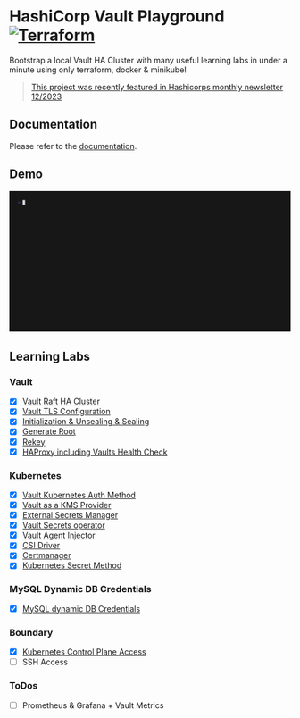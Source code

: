 # HashiCorp Vault Playground [![Terraform](https://github.com/FalcoSuessgott/hashicorp-vault-playground/actions/workflows/terraform.yml/badge.svg)](https://github.com/FalcoSuessgott/hashicorp-vault-playground/actions/workflows/terraform.yml)
Bootstrap a local Vault HA Cluster with many useful learning labs in under a minute using only terraform, docker & minikube!

> [This project was recently featured in Hashicorps monthly newsletter 12/2023](https://go.hashicorp.com/index.php/email/emailWebview?email=ODQ1LVpMRi0xOTEAAAGQodif258Z-2IpLoTLWBKE5dqnB3kYwmJ-bXyqN_sC-IPqN5fG3zssiWOl9qAUNBc_ak4SJv9_WldYM9yKYMyhDwySeqI83gRdJA)

## Documentation
Please refer to the [documentation](https://falcosuessgott.github.io/hashicorp-vault-playground/home/).

## Demo
![demo](./docs/assets/demo.gif)

## Learning Labs
### Vault
* [x] [Vault Raft HA Cluster ](https://falcosuessgott.github.io/hashicorp-vault-playground/vault)
* [x] [Vault TLS Configuration](https://falcosuessgott.github.io/hashicorp-vault-playground/tls)
* [x] [Initialization & Unsealing & Sealing](https://falcosuessgott.github.io/hashicorp-vault-playground/seal/)
* [x] [Generate Root](https://falcosuessgott.github.io/hashicorp-vault-playground/generate-root)
* [x] [Rekey](https://falcosuessgott.github.io/hashicorp-vault-playground/rekey)
* [x] [HAProxy including Vaults Health Check](https://falcosuessgott.github.io/hashicorp-vault-playground/haproxy/)

### Kubernetes
* [x] [Vault Kubernetes Auth Method](https://falcosuessgott.github.io/hashicorp-vault-playground/minikube/)
* [x] [Vault as a KMS Provider](https://falcosuessgott.github.io/hashicorp-vault-playground/kms/)
* [x] [External Secrets Manager](https://falcosuessgott.github.io/hashicorp-vault-playground/esm/)
* [x] [Vault Secrets operator](https://falcosuessgott.github.io/hashicorp-vault-playground/vso/)
* [x] [Vault Agent Injector](https://falcosuessgott.github.io/hashicorp-vault-playground/vai/)
* [x] [CSI Driver](https://falcosuessgott.github.io/hashicorp-vault-playground/csi/)
* [x] [Certmanager](https://falcosuessgott.github.io/hashicorp-vault-playground/cm/)
* [x] [Kubernetes Secret Method](https://falcosuessgott.github.io/hashicorp-vault-playground/boundary/)

### MySQL Dynamic DB Credentials
* [x] [MySQL dynamic DB Credentials](https://falcosuessgott.github.io/hashicorp-vault-playground/databases/)

### Boundary
* [x] [Kubernetes Control Plane Access](https://falcosuessgott.github.io/hashicorp-vault-playground/boundary/)
* [ ] SSH Access

### ToDos
* [ ] Prometheus & Grafana + Vault Metrics
